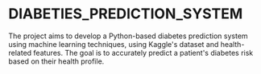 # DIABETIES_PREDICTION_SYSTEM
The project aims to develop a Python-based diabetes prediction system using machine learning techniques, using Kaggle's dataset and health-related features. The goal is to accurately predict a patient's diabetes risk based on their health profile.
